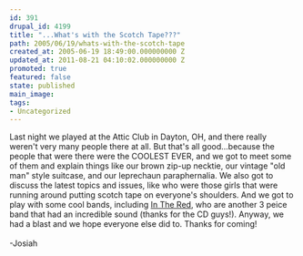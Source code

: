 ```yaml
---
id: 391
drupal_id: 4199
title: "...What's with the Scotch Tape???"
path: 2005/06/19/whats-with-the-scotch-tape
created_at: 2005-06-19 18:49:00.000000000 Z
updated_at: 2011-08-21 04:10:02.000000000 Z
promoted: true
featured: false
state: published
main_image: 
tags:
- Uncategorized
---
```

Last night we played at the Attic Club in Dayton, OH, and there really weren't very many people there at all. But that's all good...because the people that were there were the COOLEST EVER, and we got to meet some of them and explain things like our brown zip-up necktie, our vintage "old man" style suitcase, and our leprechaun paraphernalia. We also got to discuss the latest topics and issues, like who were those girls that were running around putting scotch tape on everyone's shoulders. And we got to play with some cool bands, including <a href="http://www.inthered.us" target="_blank">In The Red</a>, who are another 3 peice band that had an incredible sound (thanks for the CD guys!). Anyway, we had a blast and we hope everyone else did to. Thanks for coming!<br /><br />-Josiah
